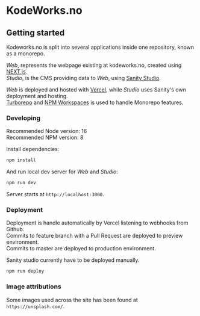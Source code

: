 # KodeWorks.no

## Getting started

Kodeworks.no is split into several applications inside one repository, known as a monorepo.

_Web_, represents the webpage existing at kodeworks.no, created using [NEXT.js](https://nextjs.org/).  
_Studio_, is the CMS providing data to _Web_, using [Sanity Studio](https://www.sanity.io/).

_Web_ is deployed and hosted with [Vercel](https://vercel.com/), while _Studio_ uses Sanity's own deployment and hosting.  
[Turborepo](https://turbo.build/) and [NPM Workspaces](https://docs.npmjs.com/cli/v7/using-npm/workspaces) is used to handle Monorepo features.

### Developing

Recommended Node version: 16  
Recommended NPM version: 8

Install dependencies:

```bash
npm install
```

And run local dev server for _Web_ and _Studio_:

```bash
npm run dev
```

Server starts at `http://localhost:3000`.

### Deployment

Deployment is handle automatically by Vercel listening to webhooks from Github.  
Commits to feature branch with a Pull Request are deployed to preview environment.  
Commits to master are deployed to production environment.

Sanity studio currently have to be deployed manually.

```bash
npm run deploy
```

### Image attributions

Some images used across the site has been found at `https://unsplash.com/`.
